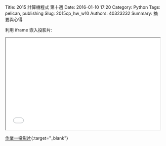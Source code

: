 Title: 2015 計算機程式 第十週
Date: 2016-01-10 17:20
Category: Python
Tags: pelican, publishing
Slug: 2015cp_hw_w10
Authors: 40323232
Summary: 摘要與心得


利用 iframe 嵌入投影片:

<iframe src="simplest6.html" width="500" height="300"></iframe>

[作業一投影片](simplest6.html){:target="_blank"}